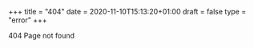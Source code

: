 +++
title = "404"
date = 2020-11-10T15:13:20+01:00
draft = false
type = "error"
+++

404 Page not found

